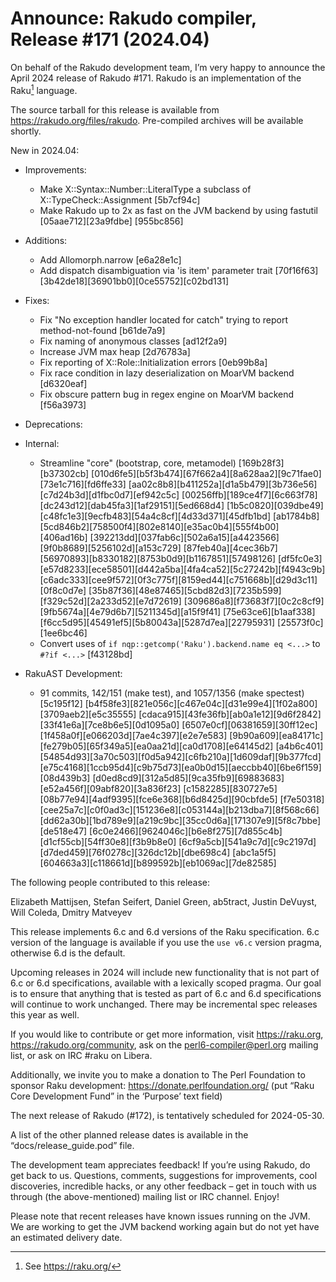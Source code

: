 # Announce: Rakudo compiler, Release #171 (2024.04)

On behalf of the Rakudo development team, I’m very happy to announce the
April 2024 release of Rakudo #171. Rakudo is an implementation of
the Raku[^1] language.

The source tarball for this release is available from
<https://rakudo.org/files/rakudo>.
Pre-compiled archives will be available shortly.

New in 2024.04:

+ Improvements:
    + Make X::Syntax::Number::LiteralType a subclass of
      X::TypeCheck::Assignment [5b7cf94c]
    + Make Rakudo up to 2x as fast on the JVM backend by using fastutil [05aae712][23a9fdbe]
      [955bc856]

+ Additions:
    + Add Allomorph.narrow [e6a28e1c]
    + Add dispatch disambiguation via 'is item' parameter trait [70f16f63]
      [3b42de18][36901bb0][0ce55752][c02bd131]

+ Fixes:
    + Fix "No exception handler located for catch" trying to report
      method-not-found [b61de7a9]
    + Fix naming of anonymous classes [ad12f2a9]
    + Increase JVM max heap [2d76783a]
    + Fix reporting of X::Role::Initialization errors [0eb99b8a]
    + Fix race condition in lazy deserialization on MoarVM backend [d6320eaf]
    + Fix obscure pattern bug in regex engine on MoarVM backend [f56a3973]

+ Deprecations:

+ Internal:
    * Streamline "core" (bootstrap, core, metamodel) [169b28f3][b37302cb]
      [010d6fe5][b5f3b474][67f662a4][8a628aa2][9c71fae0][73e1c716][fd6ffe33]
      [aa02c8b8][b411252a][d1a5b479][3b736e56][c7d24b3d][d1fbc0d7][ef942c5c]
      [00256ffb][189ce4f7][6c663f78][dc243d12][dab45fa3][1af29151][5ed668d4]
      [1b5c0820][039dbe49][c48fc1e3][9ecfb483][54a4c8cf][4d33d371][45dfb1bd]
      [ab1784b8][5cd846b2][758500f4][802e8140][e35ac0b4][555f4b00][406ad16b]
      [392213dd][037fab6c][502a6a15][a4423566][9f0b8689][5256102d][a153c729]
      [87feb40a][4cec36b7][56970893][b8330182][8753b0d9][b1167851][57498126]
      [df5fc0e3][e57d8233][ece58501][d442a5ba][4fa4ca52][5c27242b][f4943c9b]
      [c6adc333][cee9f572][0f3c775f][8159ed44][c751668b][d29d3c11][0f8c0d7e]
      [35b87f36][48e87465][5cbd82d3][7235b599][f329c52d][2a233d52][e7d72619]
      [309686a8][f73683f7][0c2c8cf9][9fb5674a][4e79d6b7][5211345d][a15f9f41]
      [75e63ce6][b1aaf338][f6cc5d95][45491ef5][5b80043a][5287d7ea][22795931]
      [25573f0c][1ee6bc46]
    + Convert uses of `if nqp::getcomp('Raku').backend.name eq <...>` to
      `#?if <...>` [f43128bd]

+ RakuAST Development:
    + 91 commits, 142/151 (make test), and 1057/1356 (make spectest) [5c195f12]
      [b4f58fe3][821e056c][c467e04c][d31e99e4][1f02a800][3709aeb2][e5c35555]
      [cdaca915][43fe36fb][ab0a1e12][9d6f2842][33f41e6a][7ce8b6e5][0d1095a0]
      [6507e0cf][06381659][30ff12ec][1f458a0f][e066203d][7ae4c397][e2e7e583]
      [9b90a609][ea84171c][fe279b05][65f349a5][ea0aa21d][ca0d1708][e64145d2]
      [a4b6c401][54854d93][3a70c503][f0d5a942][c6fb210a][1d609daf][9b377fcd]
      [e75c4168][1ccb95d4][c9b75d73][ea0b0d15][aeccbb40][6be6f159][08d439b3]
      [d0ed8cd9][312a5d85][9ca35fb9][69883683][e52a456f][09abf820][3a836f23]
      [c1582285][830727e5][08b77e94][4adf9395][fce6e368][b6d8425d][90cbfde5]
      [f7e50318][cee25a7c][c0f0ad3c][151236e8][c053144a][b213dba7][8f568c66]
      [dd62a30b][1bd789e9][a219c9bc][35cc0d6a][171307e9][5f8c7bbe][de518e47]
      [6c0e2466][9624046c][b6e8f275][7d855c4b][d1cf55cb][54ff30e8][f3b9b8e0]
      [6cf9a5cb][541a9c7d][c9c2197d][d7ded459][76f0278c][326dc12b][dbe698c4]
      [abc1a5f5][604663a3][c118661d][b899592b][eb1069ac][7de82585]

The following people contributed to this release:

Elizabeth Mattijsen, Stefan Seifert, Daniel Green, ab5tract, Justin DeVuyst,
Will Coleda, Dmitry Matveyev

This release implements 6.c and 6.d versions of the Raku specification.
6.c version of the language is available if you use the `use v6.c`
version pragma, otherwise 6.d is the default.

Upcoming releases in 2024 will include new functionality that is not
part of 6.c or 6.d specifications, available with a lexically scoped
pragma. Our goal is to ensure that anything that is tested as part of
6.c and 6.d specifications will continue to work unchanged. There may
be incremental spec releases this year as well.

If you would like to contribute or get more information, visit
<https://raku.org>, <https://rakudo.org/community>, ask on the
<perl6-compiler@perl.org> mailing list, or ask on IRC #raku on Libera.

Additionally, we invite you to make a donation to The Perl Foundation
to sponsor Raku development: <https://donate.perlfoundation.org/>
(put “Raku Core Development Fund” in the ‘Purpose’ text field)

The next release of Rakudo (#172), is tentatively scheduled for 2024-05-30.

A list of the other planned release dates is available in the
“docs/release_guide.pod” file.

The development team appreciates feedback! If you’re using Rakudo, do
get back to us. Questions, comments, suggestions for improvements, cool
discoveries, incredible hacks, or any other feedback – get in touch with
us through (the above-mentioned) mailing list or IRC channel. Enjoy!

Please note that recent releases have known issues running on the JVM.
We are working to get the JVM backend working again but do not yet have
an estimated delivery date.

[^1]: See <https://raku.org/>
